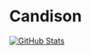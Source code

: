 # Candison

[![GitHub Stats](https://github-readme-stats.vercel.app/api?username=KanDisheng&count_private=true&show_icons=true&hide_border=true&hide_title=true)](https://github.com/KanDisheng)

<!--
### Hi there 👋
-->

<!--
**KanDisheng/KanDisheng** is a ✨ _special_ ✨ repository because its `README.md` (this file) appears on your GitHub profile.

Here are some ideas to get you started:

- 🔭 I’m currently working on ...
- 🌱 I’m currently learning ...
- 👯 I’m looking to collaborate on ...
- 🤔 I’m looking for help with ...
- 💬 Ask me about ...
- 📫 How to reach me: ...
- 😄 Pronouns: ...
- ⚡ Fun fact: ...
-->
